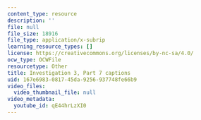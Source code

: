 ```yaml
---
content_type: resource
description: ''
file: null
file_size: 18916
file_type: application/x-subrip
learning_resource_types: []
license: https://creativecommons.org/licenses/by-nc-sa/4.0/
ocw_type: OCWFile
resourcetype: Other
title: Investigation 3, Part 7 captions
uid: 167e6983-0817-45da-9256-937748fe66b9
video_files:
  video_thumbnail_file: null
video_metadata:
  youtube_id: qE44hrLzXI0
---
```

